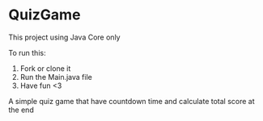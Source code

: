 # QuizGame
This project using Java Core only

To run this:
  1. Fork or clone it
  2. Run the Main.java file
  3. Have fun <3

A simple quiz game that have countdown time and calculate total score at the end
